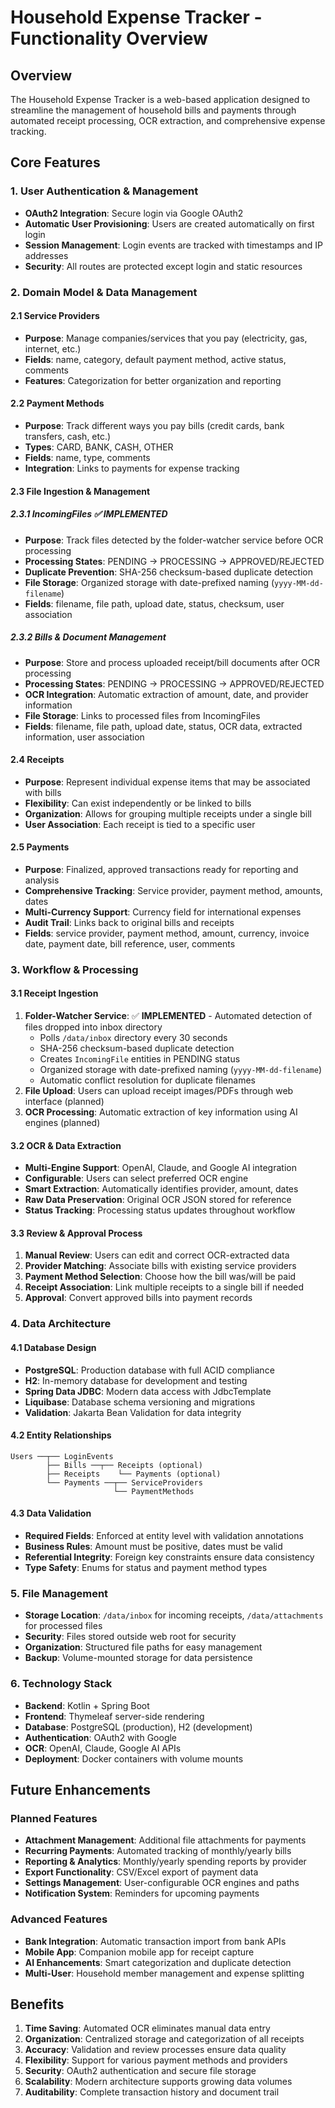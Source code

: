 # Household Expense Tracker - Functionality Overview

## Overview

The Household Expense Tracker is a web-based application designed to streamline the management of household bills and payments through automated receipt processing, OCR extraction, and comprehensive expense tracking.

## Core Features

### 1. User Authentication & Management
- **OAuth2 Integration**: Secure login via Google OAuth2
- **Automatic User Provisioning**: Users are created automatically on first login
- **Session Management**: Login events are tracked with timestamps and IP addresses
- **Security**: All routes are protected except login and static resources

### 2. Domain Model & Data Management

#### 2.1 Service Providers
- **Purpose**: Manage companies/services that you pay (electricity, gas, internet, etc.)
- **Fields**: name, category, default payment method, active status, comments
- **Features**: Categorization for better organization and reporting

#### 2.2 Payment Methods
- **Purpose**: Track different ways you pay bills (credit cards, bank transfers, cash, etc.)
- **Types**: CARD, BANK, CASH, OTHER
- **Fields**: name, type, comments
- **Integration**: Links to payments for expense tracking

#### 2.3 File Ingestion & Management

##### 2.3.1 IncomingFiles ✅ **IMPLEMENTED**
- **Purpose**: Track files detected by the folder-watcher service before OCR processing
- **Processing States**: PENDING → PROCESSING → APPROVED/REJECTED
- **Duplicate Prevention**: SHA-256 checksum-based duplicate detection
- **File Storage**: Organized storage with date-prefixed naming (`yyyy-MM-dd-filename`)
- **Fields**: filename, file path, upload date, status, checksum, user association

##### 2.3.2 Bills & Document Management
- **Purpose**: Store and process uploaded receipt/bill documents after OCR processing
- **Processing States**: PENDING → PROCESSING → APPROVED/REJECTED
- **OCR Integration**: Automatic extraction of amount, date, and provider information
- **File Storage**: Links to processed files from IncomingFiles
- **Fields**: filename, file path, upload date, status, OCR data, extracted information, user association

#### 2.4 Receipts
- **Purpose**: Represent individual expense items that may be associated with bills
- **Flexibility**: Can exist independently or be linked to bills
- **Organization**: Allows for grouping multiple receipts under a single bill
- **User Association**: Each receipt is tied to a specific user

#### 2.5 Payments
- **Purpose**: Finalized, approved transactions ready for reporting and analysis
- **Comprehensive Tracking**: Service provider, payment method, amounts, dates
- **Multi-Currency Support**: Currency field for international expenses
- **Audit Trail**: Links back to original bills and receipts
- **Fields**: service provider, payment method, amount, currency, invoice date, payment date, bill reference, user, comments

### 3. Workflow & Processing

#### 3.1 Receipt Ingestion
1. **Folder-Watcher Service**: ✅ **IMPLEMENTED** - Automated detection of files dropped into inbox directory
   - Polls `/data/inbox` directory every 30 seconds
   - SHA-256 checksum-based duplicate detection
   - Creates `IncomingFile` entities in PENDING status
   - Organized storage with date-prefixed naming (`yyyy-MM-dd-filename`)
   - Automatic conflict resolution for duplicate filenames
2. **File Upload**: Users can upload receipt images/PDFs through web interface (planned)
3. **OCR Processing**: Automatic extraction of key information using AI engines (planned)

#### 3.2 OCR & Data Extraction
- **Multi-Engine Support**: OpenAI, Claude, and Google AI integration
- **Configurable**: Users can select preferred OCR engine
- **Smart Extraction**: Automatically identifies provider, amount, dates
- **Raw Data Preservation**: Original OCR JSON stored for reference
- **Status Tracking**: Processing status updates throughout workflow

#### 3.3 Review & Approval Process
1. **Manual Review**: Users can edit and correct OCR-extracted data
2. **Provider Matching**: Associate bills with existing service providers
3. **Payment Method Selection**: Choose how the bill was/will be paid
4. **Receipt Association**: Link multiple receipts to a single bill if needed
5. **Approval**: Convert approved bills into payment records

### 4. Data Architecture

#### 4.1 Database Design
- **PostgreSQL**: Production database with full ACID compliance
- **H2**: In-memory database for development and testing
- **Spring Data JDBC**: Modern data access with JdbcTemplate
- **Liquibase**: Database schema versioning and migrations
- **Validation**: Jakarta Bean Validation for data integrity

#### 4.2 Entity Relationships
```
Users ──┬── LoginEvents
        ├── Bills ──┬── Receipts (optional)
        ├── Receipts    └── Payments (optional)
        └── Payments ──┬── ServiceProviders
                       └── PaymentMethods
```

#### 4.3 Data Validation
- **Required Fields**: Enforced at entity level with validation annotations
- **Business Rules**: Amount must be positive, dates must be valid
- **Referential Integrity**: Foreign key constraints ensure data consistency
- **Type Safety**: Enums for status and payment method types

### 5. File Management
- **Storage Location**: `/data/inbox` for incoming receipts, `/data/attachments` for processed files
- **Security**: Files stored outside web root for security
- **Organization**: Structured file paths for easy management
- **Backup**: Volume-mounted storage for data persistence

### 6. Technology Stack
- **Backend**: Kotlin + Spring Boot
- **Frontend**: Thymeleaf server-side rendering
- **Database**: PostgreSQL (production), H2 (development)
- **Authentication**: OAuth2 with Google
- **OCR**: OpenAI, Claude, Google AI APIs
- **Deployment**: Docker containers with volume mounts

## Future Enhancements

### Planned Features
- **Attachment Management**: Additional file attachments for payments
- **Recurring Payments**: Automated tracking of monthly/yearly bills
- **Reporting & Analytics**: Monthly/yearly spending reports by provider
- **Export Functionality**: CSV/Excel export of payment data
- **Settings Management**: User-configurable OCR engines and paths
- **Notification System**: Reminders for upcoming payments

### Advanced Features
- **Bank Integration**: Automatic transaction import from bank APIs
- **Mobile App**: Companion mobile app for receipt capture
- **AI Enhancements**: Smart categorization and duplicate detection
- **Multi-User**: Household member management and expense splitting

## Benefits

1. **Time Saving**: Automated OCR eliminates manual data entry
2. **Organization**: Centralized storage and categorization of all receipts
3. **Accuracy**: Validation and review processes ensure data quality
4. **Flexibility**: Support for various payment methods and providers
5. **Security**: OAuth2 authentication and secure file storage
6. **Scalability**: Modern architecture supports growing data volumes
7. **Auditability**: Complete transaction history and document trail